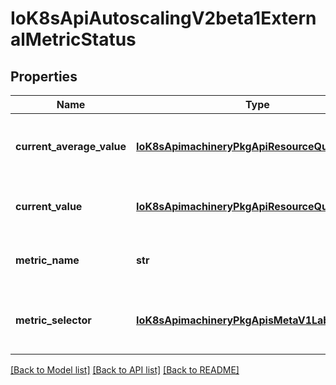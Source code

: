 # IoK8sApiAutoscalingV2beta1ExternalMetricStatus

## Properties
Name | Type | Description | Notes
------------ | ------------- | ------------- | -------------
**current_average_value** | [**IoK8sApimachineryPkgApiResourceQuantity**](IoK8sApimachineryPkgApiResourceQuantity.md) | currentAverageValue is the current value of metric averaged over autoscaled pods. | [optional] 
**current_value** | [**IoK8sApimachineryPkgApiResourceQuantity**](IoK8sApimachineryPkgApiResourceQuantity.md) | currentValue is the current value of the metric (as a quantity) | 
**metric_name** | **str** | metricName is the name of a metric used for autoscaling in metric system. | 
**metric_selector** | [**IoK8sApimachineryPkgApisMetaV1LabelSelector**](IoK8sApimachineryPkgApisMetaV1LabelSelector.md) | metricSelector is used to identify a specific time series within a given metric. | [optional] 

[[Back to Model list]](../README.md#documentation-for-models) [[Back to API list]](../README.md#documentation-for-api-endpoints) [[Back to README]](../README.md)


